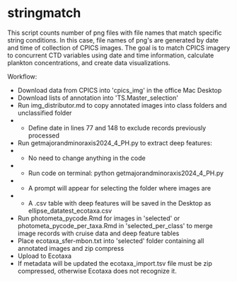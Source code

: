 # stringmatch
This script counts number of png files with file names that match specific string conditions. In this case, file names of png's are generated by date and time of collection of CPICS images. The goal is to match CPICS imagery to concurrent CTD variables using date and time information, calculate plankton concentrations, and create data visualizations.

Workflow:
- Download data from CPICS into 'cpics_img' in the office Mac Desktop
- Download lists of annotation into 'TS.Master_selection'
- Run img_distributor.md to copy annotated images into class folders and unclassified folder
- - Define date in lines 77 and 148 to exclude records previously processed
- Run getmajorandminoraxis2024_4_PH.py to extract deep features:
- - No need to change anything in the code
- - Run code on terminal: python getmajorandminoraxis2024_4_PH.py
- - A prompt will appear for selecting the folder where images are
- - A .csv table with deep features will be saved in the Desktop as ellipse_datatest_ecotaxa.csv
- Run photometa_pycode.Rmd for images in 'selected' or photometa_pycode_per_taxa.Rmd in 'selected_per_class' to merge image records with cruise data and deep feature tables
- Place ecotaxa_sfer-mbon.txt into 'selected' folder containing all annotated images and zip compress
- Upload to Ecotaxa
- If metadata will be updated the ecotaxa_import.tsv file must be zip compressed, otherwise Ecotaxa does not recognize it.
